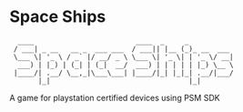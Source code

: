 # Space Ships

	  ____                         ____  _     _           
	 / ___| _ __   __ _  ___ ___  / ___|| |__ (_)_ __  ___ 
	 \___ \| '_ \ / _` |/ __/ _ \ \___ \| '_ \| | '_ \/ __|
	  ___) | |_) | (_| | (_|  __/  ___) | | | | | |_) \__ \
	 |____/| .__/ \__,_|\___\___| |____/|_| |_|_| .__/|___/
	       |_|                                  |_|        

A game for playstation certified devices using PSM SDK
